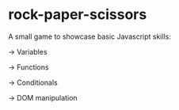 # rock-paper-scissors

A small game to showcase basic Javascript skills:

-> Variables

-> Functions

-> Conditionals

-> DOM manipulation